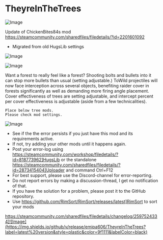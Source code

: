 # TheyreInTheTrees

![Image](https://i.imgur.com/buuPQel.png)

Update of ChickenBites84s mod
https://steamcommunity.com/sharedfiles/filedetails/?id=2201601092

- Migrated from old HugsLib settings

![Image](https://i.imgur.com/pufA0kM.png)

	
![Image](https://i.imgur.com/Z4GOv8H.png)

Want a forest to really feel like a forest? Shooting bolts and bullets into it can stop more bullets than usual (setting adjustable.) ToWild projectiles will now face interception across several objects, benefiting raider cover in forests significantly as well as demanding more firing angle placement. Cover effectiveness of trees are setting adjustable, and intercept percent per cover effectiveness is adjustable (aside from a few technicalities).
	
	Place below tree mods.
	Please check mod settings.

![Image](https://i.imgur.com/PwoNOj4.png)



-  See if the the error persists if you just have this mod and its requirements active.
-  If not, try adding your other mods until it happens again.
-  Post your error-log using https://steamcommunity.com/workshop/filedetails/?id=818773962]HugsLib or the standalone https://steamcommunity.com/sharedfiles/filedetails/?id=2873415404]Uploader and command Ctrl+F12
-  For best support, please use the Discord-channel for error-reporting.
-  Do not report errors by making a discussion-thread, I get no notification of that.
-  If you have the solution for a problem, please post it to the GitHub repository.
-  Use https://github.com/RimSort/RimSort/releases/latest]RimSort to sort your mods



https://steamcommunity.com/sharedfiles/filedetails/changelog/2597524334]![Image](https://img.shields.io/github/v/release/emipa606/TheyreInTheTrees?label=latest%20version&style=plastic&color=9f1111&labelColor=black)

